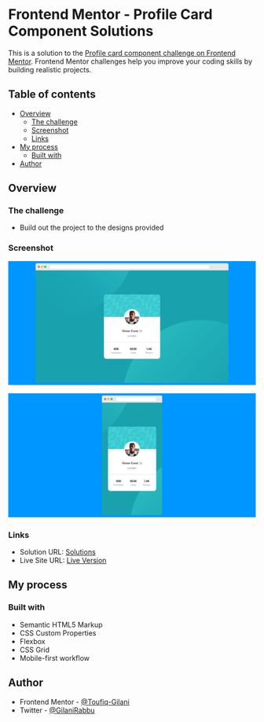 # Frontend Mentor - Profile Card Component Solutions

This is a solution to the [Profile card component challenge on Frontend Mentor](https://www.frontendmentor.io/challenges/profile-card-component-cfArpWshJ). Frontend Mentor challenges help you improve your coding skills by building realistic projects.


## Table of contents

- [Overview](#overview)
  - [The challenge](#the-challenge)
  - [Screenshot](#screenshot)
  - [Links](#links)
- [My process](#my-process)
  - [Built with](#built-with)
- [Author](#author)


## Overview

### The challenge

- Build out the project to the designs provided


### Screenshot

![](./desktop-preview.png)

![](./mobile-preview.png)


### Links

- Solution URL: [Solutions](https://github.com/Toufiq-Gilani/profile-card-component-solutions)
- Live Site URL: [Live Version](https://toufiq-gilani-blog-006.netlify.app/)


## My process

### Built with

- Semantic HTML5 Markup
- CSS Custom Properties
- Flexbox
- CSS Grid
- Mobile-first workflow


## Author

- Frontend Mentor - [@Toufiq-Gilani](https://www.frontendmentor.io/profile/Toufiq-Gilani)
- Twitter - [@GilaniRabbu](https://twitter.com/GilaniRabbu)